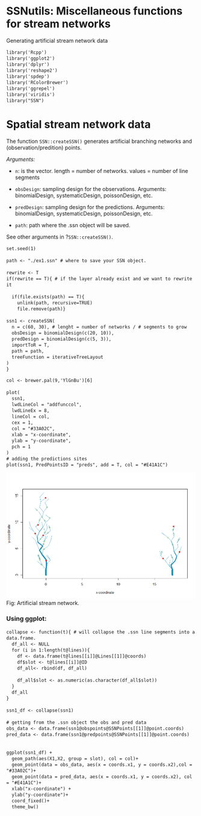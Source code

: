 # SSNutils: Miscellaneous functions for stream networks

Generating artificial stream network data

```{r, warning=F, message=F}
library('Rcpp')
library('ggplot2')
library('dplyr')
library('reshape2')
library('spdep')
library('RColorBrewer')
library('ggrepel')
library('viridis')
library("SSN")
```


# Spatial stream network data 

The function ```SSN::createSSN()``` generates artificial branching networks and (observation/predition) points.

*Arguments:*

- ```n```: is the vector. length = number of networks. values = number of line segments

- ```obsDesign```: sampling design for the observations. Arguments: binomialDesign, systematicDesign, poissonDesign, etc.

- ```predDesign```: sampling design for the predictions. Arguments: binomialDesign, systematicDesign, poissonDesign, etc.

- ```path```: path where the .ssn object will be saved.

See other arguments in ?```SSN::createSSN()```.

```{r, warning=F, message=F}
set.seed(1)

path <- "./ex1.ssn" # where to save your SSN object.

rewrite <- T
if(rewrite == T){ # if the layer already exist and we want to rewrite it

  if(file.exists(path) == T){
    unlink(path, recursive=TRUE)
    file.remove(path)}
  
ssn1 <- createSSN(
  n = c(60, 30), # lenght = number of networks / # segments to grow
  obsDesign = binomialDesign(c(20, 10)),
  predDesign = binomialDesign(c(5, 3)),
  importToR = T,
  path = path,
  treeFunction = iterativeTreeLayout
)
}
```


```{r, warning=F, message=F}
col <- brewer.pal(9,'YlGnBu')[6]

plot(
  ssn1,
  lwdLineCol = "addfunccol",
  lwdLineEx = 8,
  lineCol = col,
  cex = 1,
  col = "#33A02C",
  xlab = "x-coordinate",
  ylab = "y-coordinate",
  pch = 1
)
# adding the predictions sites
plot(ssn1, PredPointsID = "preds", add = T, col = "#E41A1C")
```

![Alt text](https://github.com/EdgarSantos-Fernandez/SSNutils/blob/master/sim_network.png?raw=true "Title")
Fig: Artificial stream network.



### Using ggplot:

```{r, warning=F, message=F}
collapse <- function(t){ # will collapse the .ssn line segments into a data.frame.
  df_all <- NULL
  for (i in 1:length(t@lines)){
    df <- data.frame(t@lines[[i]]@Lines[[1]]@coords)
    df$slot <- t@lines[[i]]@ID
    df_all<- rbind(df, df_all)
    
    df_all$slot <- as.numeric(as.character(df_all$slot))
  }
  df_all
}

ssn1_df <- collapse(ssn1)

# getting from the .ssn object the obs and pred data
obs_data <- data.frame(ssn1@obspoints@SSNPoints[[1]]@point.coords)
pred_data <- data.frame(ssn1@predpoints@SSNPoints[[1]]@point.coords)


ggplot(ssn1_df) + 
  geom_path(aes(X1,X2, group = slot), col = col)+
  geom_point(data = obs_data, aes(x = coords.x1, y = coords.x2),col = "#33A02C")+
  geom_point(data = pred_data, aes(x = coords.x1, y = coords.x2), col = "#E41A1C")+
  xlab("x-coordinate") +
  ylab("y-coordinate")+
  coord_fixed()+
  theme_bw()
```
